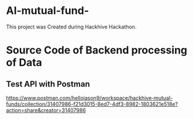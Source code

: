 # AI-mutual-fund-
This project was Created during Hackhive Hackathon. 


# Source Code of Backend processing of Data
## Test API with Postman 
https://www.postman.com/hellojason9/workspace/hackhive-mutual-funds/collection/31407986-f21d3015-8ed7-4df3-8982-1803621e518e?action=share&creator=31407986
